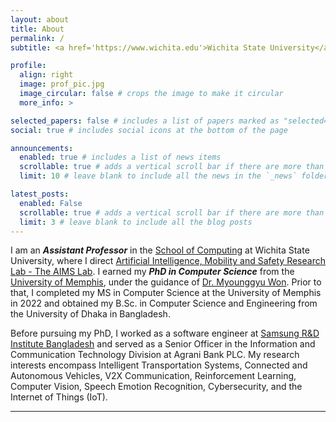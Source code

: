 ```yaml
---
layout: about
title: About
permalink: /
subtitle: <a href='https://www.wichita.edu'>Wichita State University</a>. JB 217, 1845 Fairmount St., Wichita, KS 67260.

profile:
  align: right
  image: prof_pic.jpg
  image_circular: false # crops the image to make it circular
  more_info: >

selected_papers: false # includes a list of papers marked as "selected={true}"
social: true # includes social icons at the bottom of the page

announcements:
  enabled: true # includes a list of news items
  scrollable: true # adds a vertical scroll bar if there are more than 3 news items
  limit: 10 # leave blank to include all the news in the `_news` folder

latest_posts:
  enabled: False
  scrollable: true # adds a vertical scroll bar if there are more than 3 new posts items
  limit: 3 # leave blank to include all the blog posts
---
```


I am an ***Assistant Professor*** in the [School of Computing](https://www.wichita.edu/academics/engineering/SoC/) at Wichita State University, where I direct [Artificial Intelligence, Mobility and Safety Research Lab - The AIMS Lab](https://lokesh-c-das.github.io/aimslab/). I earned my ***PhD in Computer Science*** from the [University of Memphis](https://www.memphis.edu/), under the guidance of [Dr. Myounggyu Won](https://www.memphis.edu/cs/people/faculty_pages/myounggyu-won.php). Prior to that, I completed my MS in Computer Science at the University of Memphis in 2022 and obtained my B.Sc. in Computer Science and Engineering from the University of Dhaka in Bangladesh. 

Before pursuing my PhD, I worked as a software engineer at [Samsung R&D Institute Bangladesh](https://research.samsung.com/srbd) and served as a Senior Officer in the Information and Communication Technology Division at Agrani Bank PLC. My research interests encompass Intelligent Transportation Systems, Connected and Autonomous Vehicles, V2X Communication, Reinforcement Learning, Computer Vision, Speech Emotion Recognition, Cybersecurity, and the Internet of Things (IoT).


<!--p style="color:blue">I am looking for one or two self motivated PhD student(s) to join the ab. Students with a strong background in Machine Learning, Statistics and Probability, and Python coding are encourage to send their resumes to lokesh[dot]das[AT]wichita[dot]edu.</p-->

---

